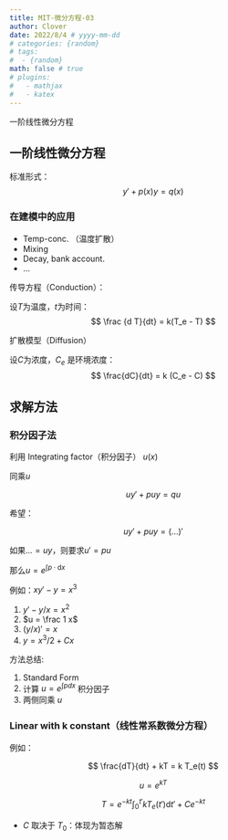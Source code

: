```yaml
---
title: MIT-微分方程-03
author: Clover
date: 2022/8/4 # yyyy-mm-dd
# categories: {random}
# tags:
#  - {random}
math: false # true
# plugins:
#   - mathjax
#   - katex
---
```


一阶线性微分方程

<!-- more -->

## 一阶线性微分方程

标准形式：
$$
y' + p(x) y = q(x)
$$

### 在建模中的应用

- Temp-conc. （温度扩散）
- Mixing
- Decay, bank account.
- …

传导方程（Conduction）：

设$T$为温度，$t$为时间：
$$
\frac {d T}{dt} = k(T_e - T)
$$


扩散模型（Diffusion）

设$C$为浓度，$C_e$ 是环境浓度：
$$
\frac{dC}{dt} = k (C_e - C)
$$

## 求解方法

### 积分因子法

利用 Integrating factor（积分因子） $u(x)$

同乘$u$

$$
uy' + puy = qu
$$

希望：

$$
uy'+puy=(...)'
$$

如果$...=uy$，则要求$u' = pu$

那么$u = e ^{\int p\cdot\mathrm dx}$

例如：$xy' - y = x^3$

1. $y'-y/x = x^2$
2. $u = \frac 1 x$
3. $(y/x)' = x$
4. $y = x ^ 3 / 2 + Cx$

方法总结:

1. Standard Form
2. 计算 $u = e ^{\int p dx}$ 积分因子
3. 两侧同乘 $u$

### Linear with k constant（线性常系数微分方程）

例如：

$$
\frac{dT}{dt} + kT = k T_e(t)
$$

$$
u = e ^ { k T }
$$

$$
T = e^{-kt} \int_0^{t'} k T_e(t') \mathrm dt'  + Ce^{-kt}
$$

- $C$ 取决于 $T_0$：体现为暂态解



